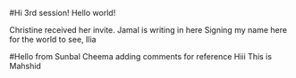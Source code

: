 #Hi 3rd session!
Hello world!

Christine received her invite.
Jamal is writing in here
Signing my name here for the world to see, Ilia

#Hello from Sunbal Cheema adding comments for reference
Hiii This is Mahshid
